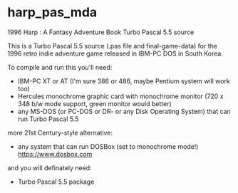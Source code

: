 # harp_pas_mda
1996 Harp : A Fantasy Adventure Book Turbo Pascal 5.5 source

This is a Turbo Pascal 5.5 source (.pas file and final-game-data) for the 1996 retro indie adventure game released in IBM-PC DOS in South Korea.

To compile and run this you'll need:
- IBM-PC XT or AT (I'm sure 386 or 486, maybe Pentium system will work too)
- Hercules monochrome graphic card with monochrome monitor (720 x 348 b/w mode support, green monitor would better)
- any MS-DOS (or PC-DOS or DR- or any Disk Operating System) that can run Turbo Pascal 5.5


more 21st Century-style alternative:
- any system that can run DOSBox (set to monochrome mode!)
https://www.dosbox.com


and you will definately need:
- Turbo Pascal 5.5 package
